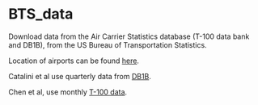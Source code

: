 # BTS_data

Download data from the Air Carrier Statistics database (T-100 data bank and DB1B), from the US Bureau of Transportation Statistics.

Location of airports can be found [here](https://www.transtats.bts.gov/Tables.asp?DB_ID=595&DB_Name=Aviation%20Support%20Tables&DB_Short_Name=Aviation%20Support%20Tables).

Catalini et al use quarterly data from [DB1B](https://www.transtats.bts.gov/Tables.asp?DB_ID=125&DB_Name=Airline%20Origin%20and%20Destination%20Survey%20%28DB1B%29&DB_Short_Name=Origin%20and%20Destination%20Survey). 

Chen et al, use monthly [T-100 data](https://www.transtats.bts.gov/Tables.asp?DB_ID=110&DB_Name=Air%20Carrier%20Statistics%20%28Form%2041%20Traffic%29-%20%20U.S.%20Carriers&DB_Short_Name=Air%20Carriers).
